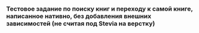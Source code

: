 ### Тестовое задание по поиску книг и переходу к самой книге, написанное нативно, без добавления внешних зависимостей (не считая под Stevia на верстку)
